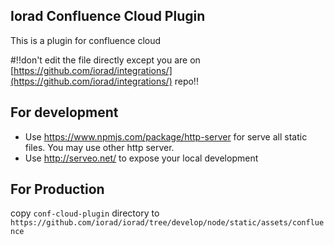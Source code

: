 ## Iorad Confluence Cloud Plugin

This is a plugin for confluence cloud

#!!don't edit the file directly except you are on [https://github.com/iorad/integrations/](https://github.com/iorad/integrations/) repo!!

For development
---------------

- Use https://www.npmjs.com/package/http-server for serve all static files. You may use other http server.
- Use http://serveo.net/ to expose your local development

For Production
---------------
 copy `conf-cloud-plugin` directory to `https://github.com/iorad/iorad/tree/develop/node/static/assets/confluence`

